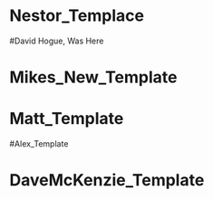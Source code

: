 # Nestor_Templace
#David Hogue, Was Here
# Mikes_New_Template
# Matt_Template
#Alex_Template
# DaveMcKenzie_Template
